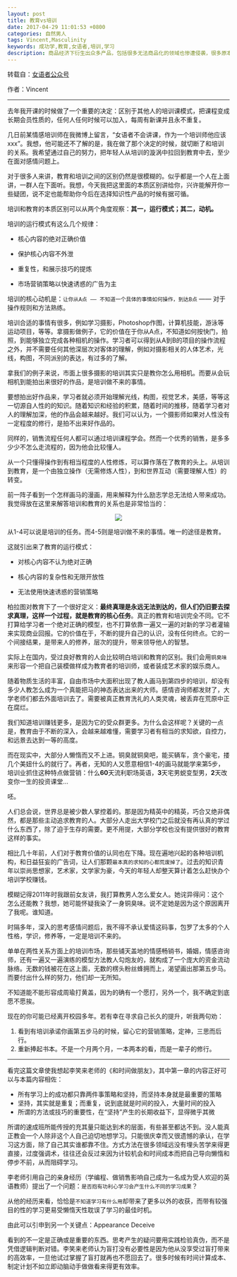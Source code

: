 ```yaml
---
layout: post
title: 教育vs培训
date: 2017-04-29 11:01:53 +0800
categories: 自然男人
tags: Vincent,Masculinity
keywords: 成功学,教育,女语者,培训,学习
description: 商品经济下衍生出众多产品，包括很多无法商品化的领域也惨遭侵袭，很多原本需要极度耐心才能有所建树的学科、技能，被“成功学”和“商品化”后妖魔成了如今的大多数培训课程，而它们只会浪费你的生命。
---
```

转载自：[女语者公众号](https://mp.weixin.qq.com/mp/appmsg/show?__biz=MjM5ODk1NDQ4MQ==&appmsgid=10000028&itemidx=1&mpshare=1&scene=1&srcid=0407PX5EINK9kzDfmBDkCnUY&uin=&key=&ascene=1&devicetype=Windows+7&version=6204014f&lang=zh_CN&winzoom=1)

作者：Vincent

---
去年我开课的时候做了一个重要的决定：区别于其他人的培训课模式，把课程变成长期会员性质的，任何人任何时候可以加入，每周有新课并且永不重复。

几日前某情感培训师在我微博上留言，“女语者不会讲课，作为一个培训师他应该xxx”。我想，他可能还不了解的是，我在做了那个决定的时候，就切断了和培训的关系。我希望通过自己的努力，把年轻人从培训的漩涡中拉回到教育中去，至少在面对感情问题上。

对于很多人来讲，教育和培训之间的区别仍然是很模糊的。似乎都是一个人在上面讲，一群人在下面听。我想，今天我把这里面的本质区别讲给你，兴许能解开你一些疑团，说不定也能帮助你今后在选择知识性产品的时候有据可循。

培训和教育的本质区别可以从两个角度观察：**其一，运行模式；其二，动机。**

培训的运行模式有这么几个规律：

- 核心内容的绝对正确价值

- 保护核心内容不外泄

- 重复性，和展示技巧的提炼

- 市场营销策略以快速诱惑的广告为主

培训的核心动机是：`让你从A点 —— 不知道一个具体的事情如何操作，到达B点` —— 对于操作规则和方法熟练。

培训合适的事情有很多，例如学习摄影，Photoshop作图，计算机技能，游泳等运动项目，等等。拿摄影做例子，它的价值在于你从A点，不知道如何按快门，拍照，到能够独立完成各种相机的操作。学习者可以得到从A到B的项目的操作流程之外，并不需要任何其他深层次对客体的理解，例如对摄影相关的人体艺术，光线，构图，不同派别的表达，有过多的了解。

拿我们的例子来说，市面上很多摄影的培训其实只是教你怎么用相机。而要从会玩相机到能拍出来很好的作品，是培训做不来的事情。

要想拍出好作品来，学习者就必须开始理解光线，构图，视觉艺术，美感，等等这一切源自人性的的知识。随着知识和经验的积累，随着时间的推移，随着学习者对人的理解加深，他的作品会越来越好。我们可以认为，一个摄影师如果对人性没有一定程度的修行，是拍不出来好作品的。

同样的，销售流程任何人都可以通过培训课程学会。然而一个优秀的销售，是多多少少不怎么走流程的，因为他会比较懂人。

从一个只懂得操作到有相当程度的人性修炼，可以算作落在了教育的头上。从培训到教育，是一个由独立操作（无需修炼人性），到和世界互动（需要理解人性）的转变。

前一阵子看到一个怎样画马的漫画，用来解释为什么励志学总无法给人带来成功。我觉得放在这里来解答培训和教育的关系也是非常恰当的：

<center><img src="http://upload-images.jianshu.io/upload_images/4024364-55f25a514b8896a2?imageMogr2/auto-orient/strip%7CimageView2/2/w/1240"></center>

从1-4可以说是培训的任务。而4-5则是培训做不来的事情。唯一的途径是教育。

这就引出来了教育的运行模式：

- 对核心内容不认为绝对正确

- 核心内容的复杂性和无限开放性

- 无法使用快速诱惑的营销策略

柏拉图对教育下了一个很好定义：**最终真理是永远无法到达的，但人们仍旧要去探求真理，这样一个过程，就是教育的核心任务**。真正的教育和培训完全不同。它不打算给学习者一个绝对正确的模型，也不打算依靠一遍又一遍的对新的学习者灌输来实现商业回报。它的价值在于，不断的提升自己的认识，没有任何终点。它的一个间接结果，是带来人的修养，层次的提升，带来领导他人的智慧。

实际上在国内，受过良好教育的人会比较明白培训和教育的区别。我们会用`铜臭味`来形容一个把自己装模做样成为教育者的培训师，或者装成艺术家的娱乐商人。

随着物质生活的丰富，自由市场中大面积出现了教人画马到第四步的培训，却没有多少人教怎么成为一个真能把马的神态表达出来的大师。感情咨询师都发财了，大学老师们都去外面培训去了。需要被真正教育洗礼的人类灵魂，被丢弃在荒原中正在腐烂。

我们知道培训赚钱更多，是因为它的受众群更多。为什么会这样呢？关键的一点是，教育由于不断的深入，会越来越难懂，需要学习者有相当的求知欲，自控力，和远景去达到一等的高度。

而在现实中，大部分人懒惰而又不上进。铜臭就铜臭吧，能买辆车，贪个豪宅，搂几个美妞什么的就行了。再者，无知的人又愿意相信1-4的画马就能学来第5步，培训业抓住这种特点做营销：什么**60**天流利职场英语，<strong>3</strong>天宅男蜕变型男，<strong>2</strong>天改变你一生的投资课堂…

呸。

人们总会说，世界总是被少数人掌控着的。那是因为精英中的精英，巧合又绝非偶然，都是那些主动追求教育的人。大部分人走出大学校门之后就没有再认真的学过什么东西了，除了迫于生存的需要。更不用提，大部分学校也没有提供很好的教育这样的事实。

相比几十年前，人们对于教育价值的认同也在下降。现在遍地兴起的各种培训机构，和日益狂妄的广告词，让人们那颗`最本真的求知的心都荒废掉了`。过去的知识青年以崇尚思想家，艺术家，文学家为豪，今天的年轻人却整天算计着怎么赶快办个培训学校赚钱。

模糊记得2011年时我跟前女友讲，我打算教男人怎么爱女人。她诧异得问：这个怎么还能教？我想，她可能怀疑我染了一身铜臭味。说不定她是因为这个原因离开了我呢。谁知道。

时隔多年，深入的思考感情问题后，我不得不承认爱情这码事，包罗了太多的个人性格，学识，修养等，一定是培训不来的。

单单在两性关系方面上的培训市场，那些铺天盖地的情感畅销书，婚姻，情感咨询师，还有一遍又一遍演练的模型方法教人勾炮友的，就构成了一个庞大的资金流动脉络。无数的钱被花在这上面，无数的楞头粉丝蜂拥而上，渴望画出那第五步马。而要付出什么样的努力，他们却一无所知。

不知道能不能形容成周瑜打黄盖，因为的确有一个愿打，另外一个，我不确定到底愿不愿挨。

现在的你可能已经离开校园多年。若有幸在寻求自己长久的提升，听我两句劝：
1. 看到有培训承诺你画第五步马的时候，留心它的营销策略，定神，三思而后行。
2. 重新捧起书本。不是一个月两个月，一本两本的看，而是一辈子的修行。

---
看完这篇文章使我想起李笑来老师的《和时间做朋友》，其中第一章的内容正好可以与本篇内容相佐：

- 所有学习上的成功都只靠两件事策略和坚持，而坚持本身就是最重要的策略
- 坚持，其实就是重复；而重复，说到底就是时间的投入，大量时间的投入
- 所谓的方法或技巧的重要性，在“坚持”产生的长期收益下，显得微乎其微

所谓的速成班所能传授的充其量只能达到术的层面，有些甚至都达不到。没人能真正教会一个人除非这个人自己迫切地想学习。只能很庆幸而又很遗憾的承认，在学习这方面，除了自己其实谁都靠不住。方式方法在很多领域远没有埋头苦学来得更直接，过度强调术，往往还会反过来因为计较机会和时间成本而把自己导向懒惰和停步不前，从而阻碍学习。

李老师引用自己的亲身经历（学编程、做销售影响自己成为一名成为受人欢迎的英语教师）提出了一个问题：`是否抱有功利心学习会产生什么不同的学习成果`？

从他的经历来看，恰恰是`不知道学习有什么用`却带来了更多以外的收获，而带有较强目的性的学习更易受懒惰天性耽误了学习的最佳时机。

由此可以引申到另一个关键点：Appearance Deceive

看到的不一定是正确或是重要的东西。思考产生的疑问要用实践检验真伪，而不是凭借逻辑判断对错。李笑来老师认为盲打没有必要性是因为他从没享受过盲打带来的高效率，一旦他试过掌握了盲打就再也不愿回去了。很多时候有时间计算成本、制定计划不如立即动脑动手做做看来得更有效率。
